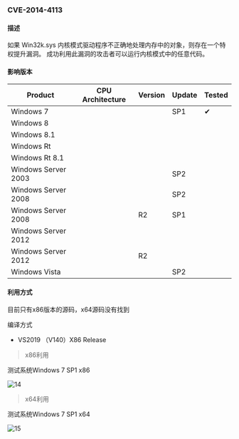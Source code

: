 ### CVE-2014-4113

#### 描述

如果 Win32k.sys 内核模式驱动程序不正确地处理内存中的对象，则存在一个特权提升漏洞。 成功利用此漏洞的攻击者可以运行内核模式中的任意代码。

#### 影响版本

| Product             | CPU Architecture | Version | Update | Tested             |
| ------------------- | ---------------- | ------- | ------ | ------------------ |
| Windows 7           |                  |         | SP1    | &#10004; |
| Windows 8           |                  |         |        |                    |
| Windows 8.1         |                  |         |        |                    |
| Windows Rt          |                  |         |        |                    |
| Windows Rt 8.1      |                  |         |        |                    |
| Windows Server 2003 |                  |         | SP2    |                    |
| Windows Server 2008 |                  |         | SP2    |                    |
| Windows Server 2008 |                  | R2      | SP1    |                    |
| Windows Server 2012 |                  |         |        |                    |
| Windows Server 2012 |                  | R2      |        |                    |
| Windows Vista       |                  |         | SP2    |                    |

#### 利用方式

目前只有x86版本的源码，x64源码没有找到

编译方式

- VS2019 （V140）X86 Release

> x86利用

测试系统Windows 7 SP1 x86

![14](https://github.com/Ascotbe/Random-img/blob/master/WindowsKernelExploits/CVE-2014-4113_win7_x86.gif?raw=true)

> x64利用

测试系统Windows 7 SP1 x64

![15](https://github.com/Ascotbe/Random-img/blob/master/WindowsKernelExploits/CVE-2014-4113_win7_x64.gif?raw=true)

